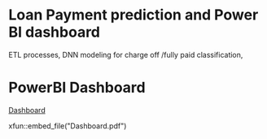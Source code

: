 # Loan Payment prediction and Power BI dashboard
ETL processes, DNN modeling for charge off /fully paid classification,

# PowerBI Dashboard

[Dashboard](Dashboard.pdf)

xfun::embed_file("Dashboard.pdf")
